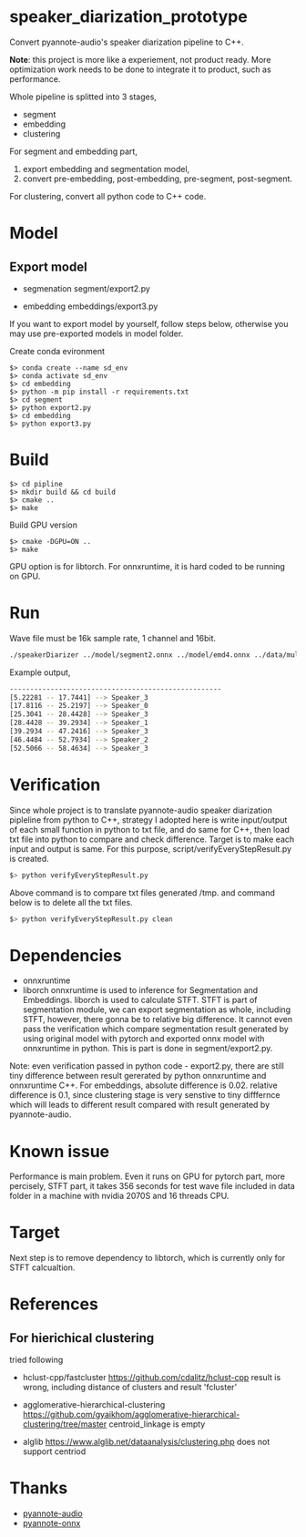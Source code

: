 # speaker_diarization_prototype

Convert pyannote-audio's speaker diarization pipeline to C++.

**Note**: this project is more like a experiement, not product ready. More optimization work needs to 
be done to integrate it to product, such as performance.

Whole pipeline is splitted into 3 stages,
- segment
- embedding
- clustering

For segment and embedding part,
1. export embedding and segmentation model,
2. convert pre-embedding, post-embedding, pre-segment, post-segment.

For clustering, convert all python code to C++ code.

# Model 

## Export model
- segmenation
segment/export2.py

- embedding
embeddings/export3.py

If you want to export model by yourself, follow steps below, otherwise you may use
pre-exported models in model folder.

Create conda evironment
```
$> conda create --name sd_env
$> conda activate sd_env
$> cd embedding
$> python -m pip install -r requirements.txt
$> cd segment
$> python export2.py
$> cd embedding
$> python export3.py
```

# Build

```
$> cd pipline
$> mkdir build && cd build
$> cmake ..
$> make
```
Build GPU version
```
$> cmake -DGPU=ON ..
$> make
```

GPU option is for libtorch. For onnxruntime, it is hard coded to be running on GPU. 

# Run
Wave file must be 16k sample rate, 1 channel and 16bit.
``` bash
./speakerDiarizer ../model/segment2.onnx ../model/emd4.onnx ../data/multi-speaker_1min.wav
```

Example output,
``` bash
----------------------------------------------------
[5.22281 -- 17.7441] --> Speaker_3
[17.8116 -- 25.2197] --> Speaker_0
[25.3041 -- 28.4428] --> Speaker_3
[28.4428 -- 39.2934] --> Speaker_1
[39.2934 -- 47.2416] --> Speaker_3
[46.4484 -- 52.7934] --> Speaker_2
[52.5066 -- 58.4634] --> Speaker_3
```

# Verification
Since whole project is to translate pyannote-audio speaker diarization pipleline from python to C++, strategy I adopted here is 
write input/output of each small function in python to txt file, and do same for C++, then load txt file into python to compare 
and check difference. Target is to make each input and output is same.
For this purpose, script/verifyEveryStepResult.py is created.
``` bash
$> python verifyEveryStepResult.py
```
Above command is to compare txt files generated /tmp. and command below is to delete all the txt files.
``` bash
$> python verifyEveryStepResult.py clean
```

# Dependencies
- onnxruntime
- liborch
onnxruntime is used to inference for Segmentation and Embeddings. 
liborch is used to calculate STFT. STFT is part of segmentation module, we can export segmentation as whole, including STFT, however, 
there gonna be to relative big difference. It cannot even pass the verification which compare segmentation result generated by using
original model with pytorch and exported onnx model with onnxruntime in python. This is part is done in segment/export2.py.

Note: even verification passed in python code - export2.py, there are still tiny difference between result gererated by python onnxruntime 
and onnxruntime C++. For embeddings, absolute difference is 0.02. relative difference is 0.1, since clustering stage is very senstive 
to tiny difffernce which will leads to different result compared with result generated by pyannote-audio.


# Known issue
Performance is main problem. Even it runs on GPU for pytorch part, more percisely, STFT part, it takes 356 seconds for test 
wave file included in data folder in a machine with nvidia 2070S and 16 threads CPU.

# Target

Next step is to remove dependency to libtorch, which is currently only for STFT calcualtion.

# References

## For hierichical clustering
tried following
- hclust-cpp/fastcluster
https://github.com/cdalitz/hclust-cpp
result is wrong, including distance of clusters and result 'fcluster'

- agglomerative-hierarchical-clustering
https://github.com/gyaikhom/agglomerative-hierarchical-clustering/tree/master
centroid_linkage is empty

- alglib
https://www.alglib.net/dataanalysis/clustering.php
does not support centriod


# Thanks

- [pyannote-audio](https://github.com/pyannote/pyannote-audio)
- [pyannote-onnx](https://github.com/pengzhendong/pyannote-onnx)
